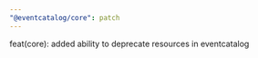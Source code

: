 ```yaml
---
"@eventcatalog/core": patch
---
```


feat(core): added ability to deprecate resources in eventcatalog
